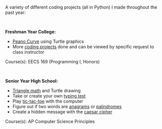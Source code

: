 A variety of different coding projects (all in Python) I made throughout the past year:

&nbsp;

**Freshman Year College:**
* [Peano Curve](./freshmancollege/peano.py) using Turtle graphics
* More [coding projects](https://wiki.ittc.ku.edu/ittc_wiki/index.php?title=EECS168:Labs) done and can be viewed by specific request to class instructor

Course(s): EECS 169 (Programming I, Honors)

&nbsp;

**Senior Year High School:**
* [Triangle math](./highschool/triangle_math.py) and Turtle drawing
* Take or create your own [typing test](./highschool/typing_test.py)
* Play [tic-tac-toe](./highschool/tic_tac_toe.py) with the computer
* Figure out if two words are [anagrams](./highschool/anagrams.py) or [palindromes](./highschool/palindrome.py)
* Create a hidden message with the [caesar cipher](./highschool/caesar_cipher.py)

Course(s): AP Computer Science Principles

